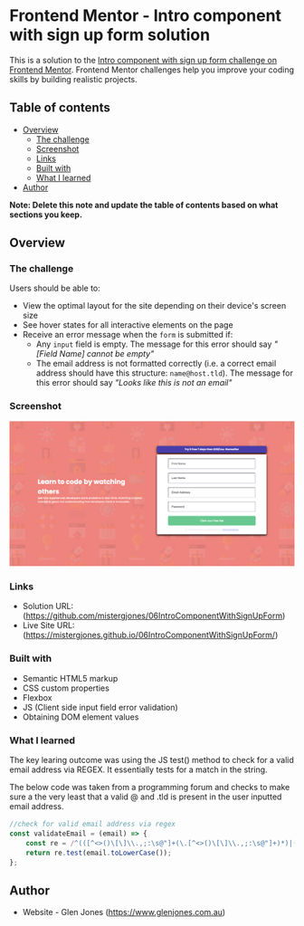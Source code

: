 # Frontend Mentor - Intro component with sign up form solution

This is a solution to the [Intro component with sign up form challenge on Frontend Mentor](https://www.frontendmentor.io/challenges/intro-component-with-signup-form-5cf91bd49edda32581d28fd1). Frontend Mentor challenges help you improve your coding skills by building realistic projects.

## Table of contents

-   [Overview](#overview)
    -   [The challenge](#the-challenge)
    -   [Screenshot](#screenshot)
    -   [Links](#links)
    -   [Built with](#built-with)
    -   [What I learned](#what-i-learned)
-   [Author](#author)

**Note: Delete this note and update the table of contents based on what sections you keep.**

## Overview

### The challenge

Users should be able to:

-   View the optimal layout for the site depending on their device's screen size
-   See hover states for all interactive elements on the page
-   Receive an error message when the `form` is submitted if:
    -   Any `input` field is empty. The message for this error should say _"[Field Name] cannot be empty"_
    -   The email address is not formatted correctly (i.e. a correct email address should have this structure: `name@host.tld`). The message for this error should say _"Looks like this is not an email"_

### Screenshot

![](./screenshot.png)

### Links

-   Solution URL: (https://github.com/mistergjones/06IntroComponentWithSignUpForm)
-   Live Site URL: (https://mistergjones.github.io/06IntroComponentWithSignUpForm/)

### Built with

-   Semantic HTML5 markup
-   CSS custom properties
-   Flexbox
-   JS (Client side input field error validation)
-   Obtaining DOM element values

### What I learned

The key learing outcome was using the JS test() method to check for a valid email address via REGEX. It essentially tests for a match in the string.

The below code was taken from a programming forum and checks to make sure a the very least that a valid @ and .tld is present in the user inputted email address.

```js
//check for valid email address via regex
const validateEmail = (email) => {
    const re = /^(([^<>()\[\]\\.,;:\s@"]+(\.[^<>()\[\]\\.,;:\s@"]+)*)|(".+"))@((\[[0-9]{1,3}\.[0-9]{1,3}\.[0-9]{1,3}\.[0-9]{1,3}\])|(([a-zA-Z\-0-9]+\.)+[a-zA-Z]{2,}))$/;
    return re.test(email.toLowerCase());
};
```

## Author

-   Website - Glen Jones (https://www.glenjones.com.au)
